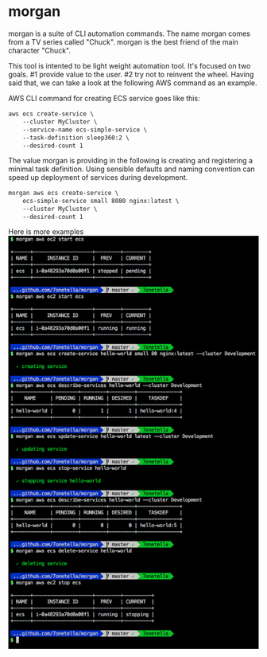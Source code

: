 # morgan
morgan is a suite of CLI automation commands. The name morgan comes from a TV series called "Chuck". morgan is the best friend of the main character "Chuck".

This tool is intented to be light weight automation tool. It's focused on two goals. #1 provide value to the user. #2 try not to reinvent the wheel. Having said that, we can take a look at the following AWS command as an example.

AWS CLI command for creating ECS service goes like this:
```
aws ecs create-service \
    --cluster MyCluster \
    --service-name ecs-simple-service \
    --task-definition sleep360:2 \
    --desired-count 1
```

The value morgan is providing in the following is creating and registering a minimal task definition. Using sensible defaults and naming convention can speed up deployment of services during development. 
```
morgan aws ecs create-service \
    ecs-simple-service small 8080 nginx:latest \    
    --cluster MyCluster \
    --desired-count 1
```

Here is more examples
![ECS Opearation](/asset/ecs-crud.png)